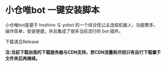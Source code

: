 # 小仓唯bot 一键安装脚本

小仓唯bot是基于 hoshino 与 yobot 的一个综合性公主连结机器人，功能繁多，操作简单，安装便捷，并且集成了很多当前流行的 bot 插件。

下载请见Release

**注:当前下载由我的下载服务器与CDN支持，若CDN流量耗尽则只有自行下载置于文件夹后再继续。**
